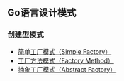 ## Go语言设计模式

### 创建型模式

- [简单工厂模式（Simple Factory）](https://github.com/cecil777/golang-design-pattern/blob/main/00_simple_factory/README.md)
- [工厂方法模式（Factory Method）](https://github.com/cecil777/golang-design-pattern/blob/main/04_factory_method/README.md)
- [抽象工厂模式（Abstract Factory）](https://github.com/cecil777/golang-design-pattern/blob/main/05_abstract_factory/README.md)
